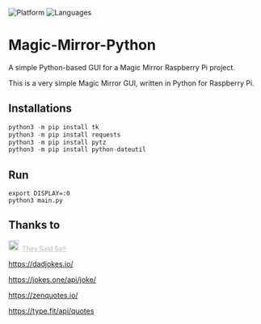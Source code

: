 ![Platform](https://img.shields.io/badge/platform-raspberry%20pi-C51A4A.svg)
![Languages](https://img.shields.io/badge/language-python-C51A4A.svg)

# Magic-Mirror-Python

A simple Python-based GUI for a Magic Mirror Raspberry Pi project.

This is a very simple Magic Mirror GUI, written in Python for Raspberry Pi.


## Installations

```python
python3 -m pip install tk
python3 -m pip install requests
python3 -m pip install pytz
python3 -m pip install python-dateutil
```


## Run

```
export DISPLAY=:0
python3 main.py
```

## Thanks to
<span style="z-index:50;font-size:0.9em; font-weight: bold;">
      <img src="https://theysaidso.com/branding/theysaidso.png" height="20" width="20" alt="theysaidso.com"/>
      <a href="https://theysaidso.com" title="Powered by quotes from theysaidso.com" style="color: #ccc; margin-left: 4px; vertical-align: middle;">
        They Said So®
      </a>
</span>

https://dadjokes.io/

https://jokes.one/api/joke/

https://zenquotes.io/

https://type.fit/api/quotes
